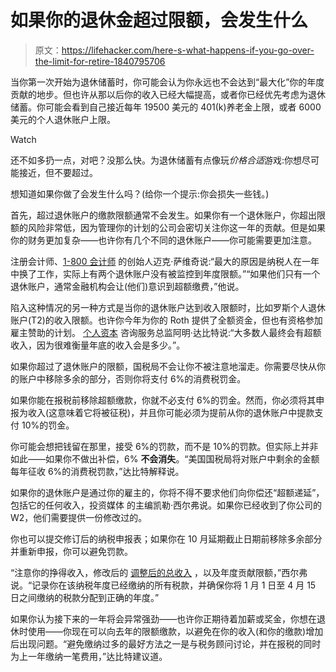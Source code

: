 # 如果你的退休金超过限额，会发生什么

> 原文：<https://lifehacker.com/here-s-what-happens-if-you-go-over-the-limit-for-retire-1840795706>

当你第一次开始为退休储蓄时，你可能会认为你永远也不会达到“最大化”你的年度贡献的地步。但也许从那以后你的收入已经大幅提高，或者你已经优先考虑为退休储蓄。你可能会看到自己接近每年 19500 美元的 401(k)养老金上限，或者 6000 美元的个人退休账户上限。

Watch

还不如多扔一点，对吧？没那么快。为退休储蓄有点像玩*价格合适*游戏:你想尽可能接近，但不要超过。

想知道如果你做了会发生什么吗？(给你一个提示:你会损失一些钱。)

首先，超过退休账户的缴款限额通常不会发生。如果你有一个退休账户，你超出限额的风险非常低，因为管理你的计划的公司会密切关注你这一年的贡献。但是如果你的财务更加复杂——也许你有几个不同的退休账户——你可能需要更加注意。

注册会计师、[1-800 会计师](https://1800accountant.com/) 的创始人迈克·萨维奇说:“最大的原因是纳税人在一年中换了工作，实际上有两个退休账户没有被监控到年度限额。”“如果他们只有一个退休账户，通常金融机构会让(他们)意识到超额缴费，”他说。

陷入这种情况的另一种方式是当你的退休账户达到收入限额时，比如罗斯个人退休账户(T2)的收入限额。也许你今年为你的 Roth 提供了全额资金，但也有资格参加雇主赞助的计划。 [个人资本](https://www.personalcapital.com/) 咨询服务总监阿明·达比特说:“大多数人最终会有超额收入，因为很难衡量年底的收入会是多少。”。

如果你超过了退休账户的限额，国税局不会让你不被注意地溜走。你需要尽快从你的账户中移除多余的部分，否则你将支付 6%的消费税罚金。

如果你能在报税前移除超额缴款，你就不必支付 6%的罚金。然而，你必须将其申报为收入(这意味着它将被征税)，并且你可能必须为提前从你的退休账户中提款支付 10%的罚金。

你可能会想把钱留在那里，接受 6%的罚款，而不是 10%的罚款。但实际上并非如此——如果你不做出补偿，6% **不会消失**。“美国国税局将对账户中剩余的金额每年征收 6%的消费税罚款，”达比特解释说。

如果你的退休账户是通过你的雇主的，你将不得不要求他们向你偿还“超额递延”，包括它的任何收入，投资媒体 的主编凯勒·西尔弗说。如果你已经收到了你公司的 W2，他们需要提供一份修改过的。

你也可以提交修订后的纳税申报表；如果你在 10 月延期截止日期前移除多余部分并重新申报，你可以避免罚款。

“注意你的挣得收入，修改后的 [调整后的总收入](http://vhttps://twocents.lifehacker.com/when-you-should-itemize-your-taxes-1832119045) ，以及年度贡献限额，”西尔弗说。“记录你在该纳税年度已经缴纳的所有税款，并确保你将 1 月 1 日至 4 月 15 日之间缴纳的税款分配到正确的年度。”

如果你认为接下来的一年将会异常强劲——也许你正期待着加薪或奖金，你想在退休时使用——你现在可以向去年的限额缴款，以避免在你的收入(和你的缴款)增加后出现问题。“避免缴纳过多的最好方法之一是与税务顾问讨论，并在报税的同时为上一年缴纳一笔费用，”达比特建议道。